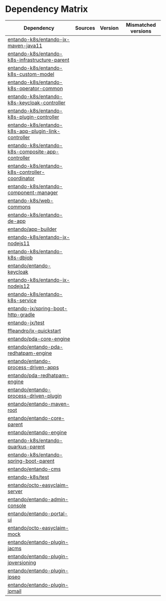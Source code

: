 # Dependency Matrix

Dependency | Sources | Version | Mismatched versions
---------- | ------- | ------- | -------------------
[entando-k8s/entando-jx-maven-java11](https://github.com/entando-k8s/entando-jx-maven-java11.git) |  | []() | 
[entando-k8s/entando-k8s-infrastructure-parent](https://github.com/entando-k8s/entando-k8s-infrastructure-parent.git) |  | []() | 
[entando-k8s/entando-k8s-custom-model](https://github.com/entando-k8s/entando-k8s-custom-model.git) |  | []() | 
[entando-k8s/entando-k8s-operator-common](https://github.com/entando-k8s/entando-k8s-operator-common.git) |  | []() | 
[entando-k8s/entando-k8s-keycloak-controller](https://github.com/entando-k8s/entando-k8s-keycloak-controller.git) |  | []() | 
[entando-k8s/entando-k8s-plugin-controller](https://github.com/entando-k8s/entando-k8s-plugin-controller.git) |  | []() | 
[entando-k8s/entando-k8s-app-plugin-link-controller](https://github.com/entando-k8s/entando-k8s-app-plugin-link-controller.git) |  | []() | 
[entando-k8s/entando-k8s-composite-app-controller](https://github.com/entando-k8s/entando-k8s-composite-app-controller.git) |  | []() | 
[entando-k8s/entando-k8s-controller-coordinator](https://github.com/entando-k8s/entando-k8s-controller-coordinator.git) |  | []() | 
[entando-k8s/entando-component-manager](https://github.com/entando-k8s/entando-component-manager.git) |  | []() | 
[entando-k8s/web-commons](https://github.com/entando-k8s/web-commons.git) |  | []() | 
[entando-k8s/entando-de-app](https://github.com/entando-k8s/entando-de-app.git) |  | []() | 
[entando/app-builder](https://github.com/entando/app-builder.git) |  | []() | 
[entando-k8s/entando-jx-nodejs11](https://github.com/entando-k8s/entando-jx-nodejs11.git) |  | []() | 
[entando-k8s/entando-k8s-dbjob](https://github.com/entando-k8s/entando-k8s-dbjob.git) |  | []() | 
[entando/entando-keycloak](https://github.com/entando/entando-keycloak.git) |  | []() | 
[entando-k8s/entando-jx-nodejs12](https://github.com/entando-k8s/entando-jx-nodejs12.git) |  | []() | 
[entando-k8s/entando-k8s-service](https://github.com/entando-k8s/entando-k8s-service.git) |  | []() | 
[entando-jx/spring-boot-http-gradle](https://github.com/entando-jx/spring-boot-http-gradle.git) |  | []() | 
[entando-jx/test](https://github.com/entando-jx/test.git) |  | []() | 
[ffleandro/jx-quickstart](https://github.com/ffleandro/jx-quickstart.git) |  | []() | 
[entando/pda-core-engine](https://github.com/entando/pda-core-engine.git) |  | []() | 
[entando/entando-pda-redhatpam-engine](https://github.com/entando/entando-pda-redhatpam-engine.git) |  | []() | 
[entando/entando-process-driven-apps](https://github.com/entando/entando-process-driven-apps.git) |  | []() | 
[entando/pda-redhatpam-engine](https://github.com/entando/pda-redhatpam-engine.git) |  | []() | 
[entando/entando-process-driven-plugin](https://github.com/entando/entando-process-driven-plugin.git) |  | []() | 
[entando/entando-maven-root](https://github.com/entando/entando-maven-root.git) |  | []() | 
[entando/entando-core-parent](https://github.com/entando/entando-core-parent.git) |  | []() | 
[entando/entando-engine](https://github.com/entando/entando-engine.git) |  | []() | 
[entando-k8s/entando-quarkus-parent](https://github.com/entando-k8s/entando-quarkus-parent.git) |  | []() | 
[entando-k8s/entando-spring-boot-parent](https://github.com/entando-k8s/entando-spring-boot-parent.git) |  | []() | 
[entando/entando-cms](https://github.com/entando/entando-cms.git) |  | []() | 
[entando-k8s/test](https://github.com/entando-k8s/test.git) |  | []() | 
[entando/octo-easyclaim-server](https://github.com/entando/octo-easyclaim-server.git) |  | []() | 
[entando/entando-admin-console](https://github.com/entando/entando-admin-console.git) |  | []() | 
[entando/entando-portal-ui](https://github.com/entando/entando-portal-ui.git) |  | []() | 
[entando/octo-easyclaim-mock](https://github.com/entando/octo-easyclaim-mock.git) |  | []() | 
[entando/entando-plugin-jacms](https://github.com/entando/entando-plugin-jacms.git) |  | []() | 
[entando/entando-plugin-jpversioning](https://github.com/entando/entando-plugin-jpversioning.git) |  | []() | 
[entando/entando-plugin-jpseo](https://github.com/entando/entando-plugin-jpseo.git) |  | []() | 
[entando/entando-plugin-jpmail](https://github.com/entando/entando-plugin-jpmail.git) |  | []() | 
